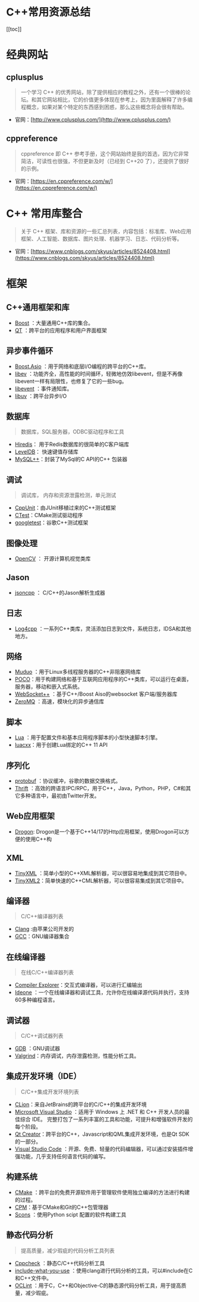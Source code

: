 # C++常用资源总结

[[toc]]

# 经典网站

## cplusplus

> 一个学习 C++ 的优秀网站，除了提供相应的教程之外，还有一个很棒的论坛。和其它网站相比，它的价值更多体现在参考上，因为里面解释了许多编程概念，如果对某个特定的东西感到困惑，那么这些概念将会很有帮助。

* 官网：[http://www.cplusplus.com/](http://www.cplusplus.com/)

## cppreference

> cppreference 即 C++ 参考手册，这个网站始终是我的首选，因为它非常简洁，可读性也很强，不但更新及时（已经到 C++20 了），还提供了很好的示例。

* 官网：[https://en.cppreference.com/w/](https://en.cppreference.com/w/)


# C++ 常用库整合

> 关于 C++ 框架、库和资源的一些汇总列表，内容包括：标准库、Web应用框架、人工智能、数据库、图片处理、机器学习、日志、代码分析等。

* 官网：[https://www.cnblogs.com/skyus/articles/8524408.html](https://www.cnblogs.com/skyus/articles/8524408.html)

# 框架

## C++通用框架和库

* [Boost](https://github.com/boostorg) ：大量通用C++库的集合。
* [QT](https://contribute.qt-project.org/) ：跨平台的应用程序和用户界面框架

## 异步事件循环

* [Boost.Asio](https://think-async.com/Asio/) ：用于网络和底层I/O编程的跨平台的C++库。
* [libev](http://libev.schmorp.de/) ：功能齐全，高性能的时间循环，轻微地仿效libevent，但是不再像libevent一样有局限性，也修复了它的一些bug。
* [libevent](https://libevent.org/) ：事件通知库。
* [libuv](https://github.com/libuv/libuv) ：跨平台异步I/O
 
## 数据库

> 数据库，SQL服务器，ODBC驱动程序和工具

* [Hiredis](https://github.com/redis/hiredis)： 用于Redis数据库的很简单的C客户端库
* [LevelDB](https://github.com/google/leveldb)： 快速键值存储库
* [MySQL++](https://tangentsoft.com/mysqlpp/wiki)：封装了MySql的C API的C++ 包装器
 
## 调试

> 调试库， 内存和资源泄露检测，单元测试

* [CppUnit](https://www.freedesktop.org/wiki/Software/cppunit/)：由JUnit移植过来的C++测试框架
* [CTest](https://cmake.org/cmake/help/v2.8.8/ctest.html)：CMake测试驱动程序
* [googletest](http://code.google.com/p/googletest/)：谷歌C++测试框架
 
## 图像处理

* [OpenCV](http://opencv.org/) ： 开源计算机视觉类库

## Jason

* [jsoncpp](https://github.com/open-source-parsers/jsoncpp) ： C/C++的Jason解析生成器

## 日志

* [Log4cpp](http://log4cpp.sourceforge.net/) ：一系列C++类库，灵活添加日志到文件，系统日志，IDSA和其他地方。

## 网络

* [Muduo](https://github.com/chenshuo/muduo) ：用于Linux多线程服务器的C++非阻塞网络库
* [POCO](https://github.com/pocoproject)：用于构建网络和基于互联网应用程序的C++类库，可以运行在桌面，服务器，移动和嵌入式系统。
* [WebSocket++](https://github.com/zaphoyd/websocketpp) ：基于C++/Boost Aiso的websocket 客户端/服务器库
* [ZeroMQ](https://zeromq.org/) ：高速，模块化的异步通信库
 
## 脚本

* [Lua](http://www.lua.org/) ：用于配置文件和基本应用程序脚本的小型快速脚本引擎。
* [luacxx](https://github.com/dafrito/luacxx)：用于创建Lua绑定的C++ 11 API

## 序列化

* [protobuf](http://code.google.com/p/protobuf/) ：协议缓冲，谷歌的数据交换格式。
* [Thrift](https://thrift.apache.org/) ：高效的跨语言IPC/RPC，用于C++，Java，Python，PHP，C#和其它多种语言中，最初由Twitter开发。

## Web应用框架

* [Drogon](https://github.com/drogonframework/drogon): Drogon是一个基于C++14/17的Http应用框架，使用Drogon可以方便的使用C++构
 
## XML

* [TinyXML](https://sourceforge.net/projects/tinyxml/) ：简单小型的C++XML解析器，可以很容易地集成到其它项目中。
* [TinyXML2](https://github.com/leethomason/tinyxml2)：简单快速的C++CML解析器，可以很容易集成到其它项目中。

## 编译器

> C/C++编译器列表

* [Clang](https://clang.llvm.org/) :由苹果公司开发的
* [GCC](https://gcc.gnu.org/)：GNU编译器集合

## 在线编译器

> 在线C/C++编译器列表

* [Compiler Explorer](https://gcc.godbolt.org/)：交互式编译器，可以进行汇编输出
* [Ideone](https://ideone.com/) ：一个在线编译器和调试工具，允许你在线编译源代码并执行，支持60多种编程语言。
 
## 调试器

> C/C++调试器列表

* [GDB](https://www.sourceware.org/gdb/) ：GNU调试器
* [Valgrind](https://valgrind.org/)：内存调试，内存泄露检测，性能分析工具。
 

## 集成开发环境（IDE）

> C/C++集成开发环境列表

* [CLion](https://www.jetbrains.com/clion/)：来自JetBrains的跨平台的C/C++的集成开发环境
* [Microsoft Visual Studio](https://visualstudio.microsoft.com/zh-hans/) ：适用于 Windows 上 .NET 和 C++ 开发人员的最佳综合 IDE。 完整打包了一系列丰富的工具和功能，可提升和增强软件开发的每个阶段。
* [Qt Creator](https://contribute.qt-project.org/)：跨平台的C++，Javascript和QML集成开发环境，也是Qt SDK的一部分。
* [Visual Studio Code](https://visualstudio.microsoft.com/zh-hans/) ：开源、免费、轻量的代码编辑器，可以通过安装插件增强功能，几乎支持任何语言代码的编写。
 
## 构建系统

* [CMake](https://cmake.org/) ：跨平台的免费开源软件用于管理软件使用独立编译的方法进行构建的过程。
* [CPM](https://github.com/iauns/cpm)：基于CMake和Git的C++包管理器
* [Scons](https://www.scons.org/) ：使用Python scipt 配置的软件构建工具
 
## 静态代码分析

> 提高质量，减少瑕疵的代码分析工具列表

* [Cppcheck](http://cppcheck.sourceforge.net/) ：静态C/C++代码分析工具
* [include-what-you-use](https://code.google.com/p/include-what-you-use/) ：使用clang进行代码分析的工具，可以#include在C和C++文件中。
* [OCLint](https://oclint.org/) ：用于C，C++和Objective-C的静态源代码分析工具，用于提高质量，减少瑕疵。
